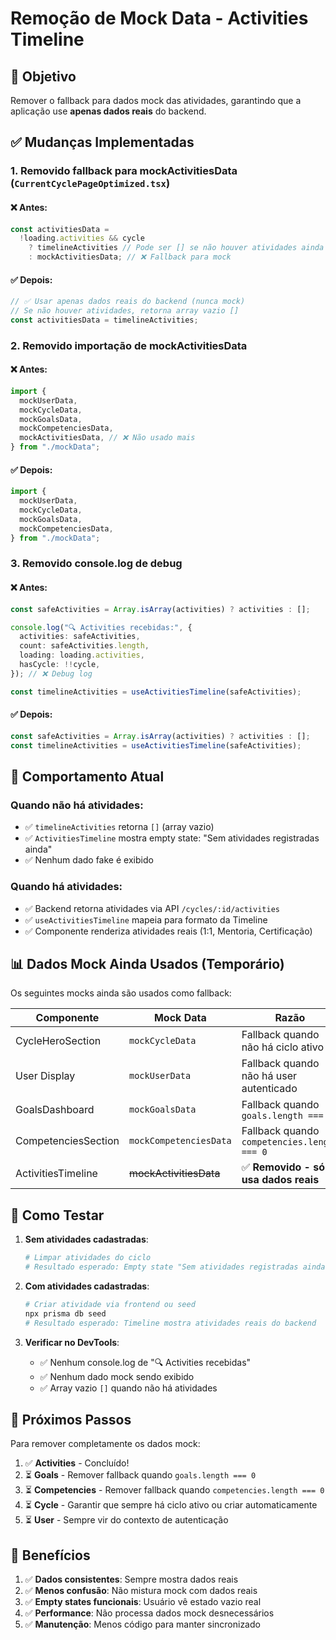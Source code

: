 # Remoção de Mock Data - Activities Timeline

## 🎯 Objetivo

Remover o fallback para dados mock das atividades, garantindo que a aplicação use **apenas dados reais** do backend.

## ✅ Mudanças Implementadas

### 1. **Removido fallback para mockActivitiesData** (`CurrentCyclePageOptimized.tsx`)

#### ❌ Antes:

```typescript
const activitiesData =
  !loading.activities && cycle
    ? timelineActivities // Pode ser [] se não houver atividades ainda
    : mockActivitiesData; // ❌ Fallback para mock
```

#### ✅ Depois:

```typescript
// ✅ Usar apenas dados reais do backend (nunca mock)
// Se não houver atividades, retorna array vazio []
const activitiesData = timelineActivities;
```

### 2. **Removido importação de mockActivitiesData**

#### ❌ Antes:

```typescript
import {
  mockUserData,
  mockCycleData,
  mockGoalsData,
  mockCompetenciesData,
  mockActivitiesData, // ❌ Não usado mais
} from "./mockData";
```

#### ✅ Depois:

```typescript
import {
  mockUserData,
  mockCycleData,
  mockGoalsData,
  mockCompetenciesData,
} from "./mockData";
```

### 3. **Removido console.log de debug**

#### ❌ Antes:

```typescript
const safeActivities = Array.isArray(activities) ? activities : [];

console.log("🔍 Activities recebidas:", {
  activities: safeActivities,
  count: safeActivities.length,
  loading: loading.activities,
  hasCycle: !!cycle,
}); // ❌ Debug log

const timelineActivities = useActivitiesTimeline(safeActivities);
```

#### ✅ Depois:

```typescript
const safeActivities = Array.isArray(activities) ? activities : [];
const timelineActivities = useActivitiesTimeline(safeActivities);
```

## 🎨 Comportamento Atual

### Quando não há atividades:

- ✅ `timelineActivities` retorna `[]` (array vazio)
- ✅ `ActivitiesTimeline` mostra empty state: "Sem atividades registradas ainda"
- ✅ Nenhum dado fake é exibido

### Quando há atividades:

- ✅ Backend retorna atividades via API `/cycles/:id/activities`
- ✅ `useActivitiesTimeline` mapeia para formato da Timeline
- ✅ Componente renderiza atividades reais (1:1, Mentoria, Certificação)

## 📊 Dados Mock Ainda Usados (Temporário)

Os seguintes mocks ainda são usados como fallback:

| Componente          | Mock Data              | Razão                                       |
| ------------------- | ---------------------- | ------------------------------------------- |
| CycleHeroSection    | `mockCycleData`        | Fallback quando não há ciclo ativo          |
| User Display        | `mockUserData`         | Fallback quando não há user autenticado     |
| GoalsDashboard      | `mockGoalsData`        | Fallback quando `goals.length === 0`        |
| CompetenciesSection | `mockCompetenciesData` | Fallback quando `competencies.length === 0` |
| ActivitiesTimeline  | ~~mockActivitiesData~~ | ✅ **Removido - só usa dados reais**        |

## 🧪 Como Testar

1. **Sem atividades cadastradas**:

   ```bash
   # Limpar atividades do ciclo
   # Resultado esperado: Empty state "Sem atividades registradas ainda"
   ```

2. **Com atividades cadastradas**:

   ```bash
   # Criar atividade via frontend ou seed
   npx prisma db seed
   # Resultado esperado: Timeline mostra atividades reais do backend
   ```

3. **Verificar no DevTools**:
   - ✅ Nenhum console.log de "🔍 Activities recebidas"
   - ✅ Nenhum dado mock sendo exibido
   - ✅ Array vazio `[]` quando não há atividades

## 🚀 Próximos Passos

Para remover completamente os dados mock:

1. ✅ **Activities** - Concluído!
2. ⏳ **Goals** - Remover fallback quando `goals.length === 0`
3. ⏳ **Competencies** - Remover fallback quando `competencies.length === 0`
4. ⏳ **Cycle** - Garantir que sempre há ciclo ativo ou criar automaticamente
5. ⏳ **User** - Sempre vir do contexto de autenticação

## 🎯 Benefícios

1. ✅ **Dados consistentes**: Sempre mostra dados reais
2. ✅ **Menos confusão**: Não mistura mock com dados reais
3. ✅ **Empty states funcionais**: Usuário vê estado vazio real
4. ✅ **Performance**: Não processa dados mock desnecessários
5. ✅ **Manutenção**: Menos código para manter sincronizado
